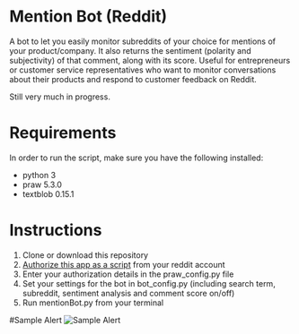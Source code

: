 # Mention Bot (Reddit)
A bot to let you easily monitor subreddits of your choice for mentions of your product/company. It also returns the sentiment (polarity and subjectivity) of that comment, along with its score. Useful for entrepreneurs or customer service representatives who want to monitor conversations about their products and respond to customer feedback on Reddit.

Still very much in progress.

# Requirements
In order to run the script, make sure you have the following installed:
- python 3 
- praw 5.3.0
- textblob 0.15.1

# Instructions
1. Clone or download this repository
2. [Authorize this app as a script](https://github.com/reddit-archive/reddit/wiki/OAuth2) from your reddit account
3. Enter your authorization details in the praw_config.py file
4. Set your settings for the bot in bot_config.py (including search term, subreddit, sentiment analysis and comment score on/off)
5. Run mentionBot.py from your terminal

#Sample Alert
![Sample Alert](https://pasteboard.co/HdtIcsv.png)